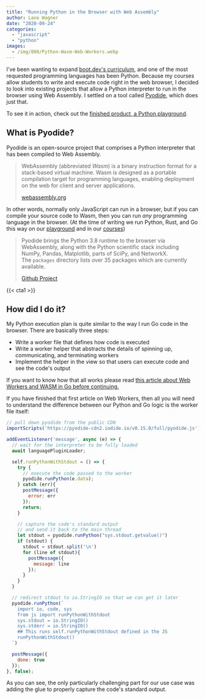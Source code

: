 ```yaml
---
title: "Running Python in the Browser with Web Assembly"
author: Lane Wagner
date: "2020-09-24"
categories: 
  - "javascript"
  - "python"
images:
  - /img/800/Python-Wasm-Web-Workers.webp
---
```


I've been wanting to expand [boot.dev's curriculum](https://boot.dev/), and one of the most requested programming languages has been Python. Because my courses allow students to write and execute code right in the web browser, I decided to look into existing projects that allow a Python interpreter to run in the browser using Web Assembly. I settled on a tool called [Pyodide](https://github.com/iodide-project/pyodide), which does just that.

To see it in action, check out the [finished product, a Python playground](https://boot.dev/playground/py).

## What is Pyodide?

Pyodide is an open-source project that comprises a Python interpreter that has been compiled to Web Assembly.

> WebAssembly (abbreviated _Wasm_) is a binary instruction format for a stack-based virtual machine. Wasm is designed as a portable compilation target for programming languages, enabling deployment on the web for client and server applications.
> 
> [webassembly.org](https://webassembly.org/)

In other words, normally only JavaScript can run in a browser, but if you can compile your source code to Wasm, then you can run _any_ programming language in the browser. (At the time of writing we run Python, Rust, and Go this way on our [playground](https://boot.dev/playground/py) and in our [courses](https://boot.dev/))

> Pyodide brings the Python 3.8 runtime to the browser via WebAssembly, along with the Python scientific stack including NumPy, Pandas, Matplotlib, parts of SciPy, and NetworkX. The `packages` directory lists over 35 packages which are currently available.
> 
> [Github Project](https://github.com/iodide-project/pyodide)

{{< cta1 >}}

## How did I do it?

My Python execution plan is quite similar to the way I run Go code in the browser. There are basically three steps:

- Write a worker file that defines how code is executed
- Write a worker helper that abstracts the details of spinning up, communicating, and terminating workers
- Implement the helper in the view so that users can execute code and see the code's output

If you want to know how that all works please read [this article about Web Workers and WASM in Go before continuing.](/golang/running-go-in-the-browser-wasm-web-workers/)

If you have finished that first article on Web Workers, then all you will need to understand the difference between our Python and Go logic is the worker file itself:

```js
// pull down pyodide from the public CDN
importScripts('https://pyodide-cdn2.iodide.io/v0.15.0/full/pyodide.js');

addEventListener('message', async (e) => {
  // wait for the interpreter to be fully loaded
  await languagePluginLoader;

  self.runPythonWithStdout = () => {
    try {
      // execute the code passed to the worker
      pyodide.runPython(e.data);
    } catch (err){
      postMessage({
        error: err
      });
      return;
    }

    // capture the code's standard output
    // and send it back to the main thread
    let stdout = pyodide.runPython("sys.stdout.getvalue()")
    if (stdout) {
      stdout = stdout.split('\n')
      for (line of stdout){
        postMessage({
          message: line
        });
      }
    }
  }

  // redirect stdout to io.StringIO so that we can get it later
  pyodide.runPython(`
    import io, code, sys
    from js import runPythonWithStdout
    sys.stdout = io.StringIO()
    sys.stderr = io.StringIO()
    ## This runs self.runPythonWithStdout defined in the JS
    runPythonWithStdout()
  `)

  postMessage({
    done: true
  });
}, false);
```

As you can see, the only particularly challenging part for our use case was adding the glue to properly capture the code's standard output.
